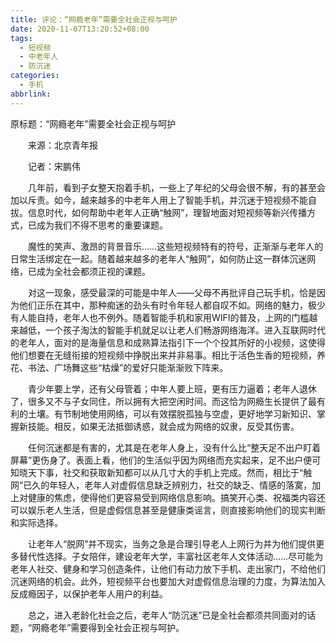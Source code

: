 ```yaml
---
title: 评论：“网瘾老年”需要全社会正视与呵护
date: 2020-11-07T13:20:52+08:00
tags:
  - 短视频
  - 中老年人
  - 防沉迷
categories:
  - 手机
abbrlink:
---
```


原标题：“网瘾老年”需要全社会正视与呵护

　　来源：北京青年报

　　记者：宋鹏伟

　　几年前，看到子女整天抱着手机，一些上了年纪的父母会很不解，有的甚至会加以斥责。如今，越来越多的中老年人用上了智能手机，并沉迷于短视频不能自拔。信息时代，如何帮助中老年人正确“触网”，理智地面对短视频等新兴传播方式，已成为我们不得不思考的重要课题。

　　魔性的笑声、激昂的背景音乐……这些短视频特有的符号，正渐渐与老年人的日常生活绑定在一起。随着越来越多的老年人“触网”，如何防止这一群体沉迷网络，已成为全社会都须正视的课题。

　　对这一现象，感受最深的可能是中年人——父母不再批评自己玩手机，恰是因为他们正乐在其中，那种痴迷的劲头有时令年轻人都自叹不如。网络的魅力，极少有人能自持，老年人也不例外。随着智能手机和家用WIFI的普及，上网的门槛越来越低，一个孩子淘汰的智能手机就足以让老人们畅游网络海洋。进入互联网时代的老年人，面对的是海量信息和成熟算法指引下一个个投其所好的小视频，这使得他们想要在无缝衔接的短视频中挣脱出来并非易事。相比于活色生香的短视频，养花、书法、广场舞这些“枯燥”的爱好只能渐渐败下阵来。

　　青少年要上学，还有父母管着；中年人要上班，更有压力逼着；老年人退休了，很多又不与子女同住，所以拥有大把空闲时间。而这恰为网瘾生长提供了最有利的土壤。有节制地使用网络，可以有效摆脱孤独与空虚，更好地学习新知识、掌握新技能。相反，如果无法抵御诱惑，就会成为网络的奴隶，反受其伤害。

　　任何沉迷都是有害的，尤其是在老年人身上，没有什么比“整天足不出户盯着屏幕”更伤身了。表面上看，他们的生活似乎因为网络而充实起来，足不出户便可知晓天下事，社交和获取新知都可以从几寸大的手机上完成。然而，相比于“触网”已久的年轻人，老年人对虚假信息缺乏辨别力，社交的缺乏、情感的落寞，加上对健康的焦虑，使得他们更容易受到网络信息影响。搞笑开心类、祝福类内容还可以娱乐老人生活，但是虚假信息甚至是健康类谣言，则直接影响他们的现实判断和实际选择。

　　让老年人“脱网”并不现实，当务之急是合理引导老人上网行为并为他们提供更多替代性选择。子女陪伴，建设老年大学，丰富社区老年人文体活动……尽可能为老年人社交、健身和学习创造条件，让他们有动力放下手机、走出家门，不给他们沉迷网络的机会。此外，短视频平台也要加大对虚假信息治理的力度，为算法加入反成瘾因子，以保护老年人用户的利益。

　　总之，进入老龄化社会之后，老年人“防沉迷”已是全社会都须共同面对的话题，“网瘾老年”需要得到全社会正视与呵护。